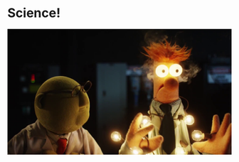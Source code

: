 <!-- .slide: data-background="resources/scientist.png" data-state="dim" -->

# Science!

![cat](resources/scientist.png)
